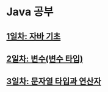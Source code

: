 # Java 공부
## <a href="TIL/Day 1.md">1일차: 자바 기초</a>
## <a href="TIL/Day 2.md">2일차: 변수(변수 타입)</a>
## <a href="">3일차: 문자열 타입과 연산자</a>
